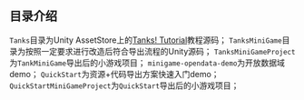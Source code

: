 ## 目录介绍
`Tanks`目录为Unity AssetStore上的[Tanks! Tutorial](https://assetstore.unity.com/packages/essentials/tutorial-projects/tanks-tutorial-46209)教程源码；
`TanksMiniGame`目录为按照一定要求进行改造后符合导出流程的Unity源码；
`TanksMiniGameProject`为`TankMiniGame`导出后的小游戏项目；
`minigame-opendata-demo`为开放数据域demo；
`QuickStart`为资源+代码导出方案快速入门demo；
`QuickStartMiniGameProject`为`QuickStart`导出后的小游戏项目；

